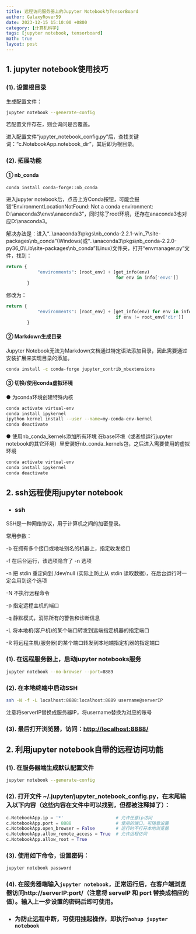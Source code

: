 ```yaml
---
title: 远程访问服务器上的Jupyter Notebook与TensorBoard
author: GalaxyRover59
date: 2023-12-15 15:10:00 +0800
category: [计算机科学]
tags: [jupyter notebook, tensorboard]
math: true
layout: post
---
```

## 1. jupyter notebook使用技巧

### (1). 设置根目录
生成配置文件：
```bash
jupyter notebook --generate-config
```
若配置文件存在，则会询问是否覆盖。

进入配置文件“jupyter_notebook_config.py”后，查找关键词：“c.NotebookApp.notebook_dir”，其后即为根目录。

### (2). 拓展功能
#### ① nb_conda
```bash
conda install conda-forge::nb_conda
```

进入jupyter notebook后，点击上方Conda按钮，可能会报错“EnvironmentLocationNotFound: Not a conda environment: D:\anaconda3\envs\anaconda3”，同时除了root环境，还存在anaconda3也对应D:\anaconda3。

解决办法是：进入“..\anaconda3\pkgs\nb_conda-2.2.1-win_7\site-packages\nb_conda”(Windows)或“..\anaconda3\pkgs\nb_conda-2.2.0-py36_0\Lib\site-packages\nb_conda”(Linux)文件夹，打开“envmanager.py”文件，找到：
```python
return {
            "environments": [root_env] + [get_info(env)
                                          for env in info['envs']]
        }
```
修改为：
```python
return {
            "environments": [root_env] + [get_info(env) for env in info['envs']
                                          if env != root_env['dir']]
        }
```

#### ② Markdown生成目录
Jupyter Notebook无法为Markdown文档通过特定语法添加目录，因此需要通过安装扩展来实现目录的添加。
```bash
conda install -c conda-forge jupyter_contrib_nbextensions
```

#### ③ 切换/使用conda虚拟环境
● 为conda环境创建特殊内核
```bash
conda activate virtual-env
conda install ipykernel
ipython kernel install --user --name=my-conda-env-kernel
conda deactivate
```

● 使用nb_conda_kernels添加所有环境
在base环境（或者想运行jupyter notebook的其它环境）里安装好nb_conda_kernels包，之后进入需要使用的虚拟环境
```bash
conda activate virtual-env
conda install ipykernel
conda deactivate
```


## 2. ssh远程使用jupyter notebook

- ### ssh
SSH是一种网络协议，用于计算机之间的加密登录。

常用参数：

-b 在拥有多个接口或地址别名的机器上，指定收发接口

-f 在后台运行，该选项隐含了 -n 选项

-n 把 stdin 重定向到 /dev/null (实际上防止从 stdin 读取数据)，在后台运行时一定会用到这个选项

-N 不执行远程命令

-p 指定远程主机的端口

-q 静默模式，消除所有的警告和诊断信息

-L 将本地机(客户机)的某个端口转发到远端指定机器的指定端口

-R 将远程主机(服务器)的某个端口转发到本地端指定机器的指定端口

### (1). 在远程服务器上，启动jupyter notebooks服务
```bash
jupyter notebook --no-browser --port=8889
```

### (2). 在本地终端中启动SSH
```bash
ssh -N -f -L localhost:8888:localhost:8889 username@serverIP
```

注意将serverIP替换成服务器IP，将username替换为对应的账号

### (3). 最后打开浏览器，访问：<http://localhost:8888/>

## 2. 利用jupyter notebook自带的远程访问功能
### (1). 在服务器端生成默认配置文件
```bash
jupyter notebook --generate-config
```

### (2). 打开文件 ~/.jupyter/jupyter_notebook_config.py，在末尾输入以下内容（这些内容在文件中可以找到，但都被注释掉了）：
```python
c.NotebookApp.ip = '*'                    # 允许任意ip访问
c.NotebookApp.port = 8888                 # 使用的端口，可随意设置
c.NotebookApp.open_browser = False        # 运行时不打开本地浏览器
c.NotebookApp.allow_remote_access = True  # 允许远程访问
c.NotebookApp.allow_root = True

```

### (3). 使用如下命令，设置密码：
```bash
jupyter notebook password
```

### (4). 在服务器端输入`jupyter notebook`，正常运行后，在客户端浏览器访问http://serverIP:port/（注意将 serveIP 和 port 替换成相应的值）。输入上一步设置的密码后即可使用。

- ### 为防止远程中断，可使用挂起操作，即执行`nohup jupyter notebook`

